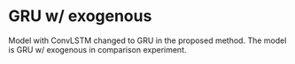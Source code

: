 # GRU w/ exogenous
Model with ConvLSTM changed to GRU in the proposed method.
The model is GRU w/ exogenous in comparison experiment.